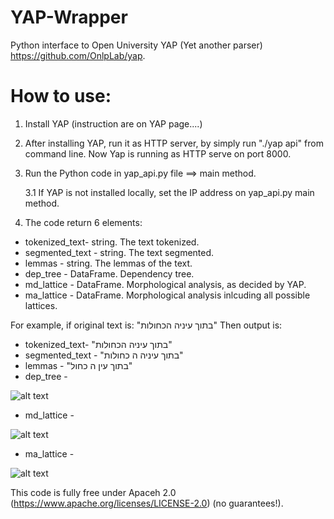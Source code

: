 # YAP-Wrapper
Python interface to Open University YAP (Yet another parser) https://github.com/OnlpLab/yap.

How to use:
========
1. Install YAP (instruction are on YAP page....)
2. After installing YAP, run it as HTTP server, by simply run "./yap api" from command line. Now Yap is running as HTTP serve on port 8000.
3. Run the Python code in yap_api.py file ==> main method.

  	3.1 If YAP is not installed locally, set the IP address on yap_api.py main method.
4. The code return 6 elements:
* tokenized_text- string. The text tokenized.
* segmented_text - string. The text segmented.
* lemmas - string. The lemmas of the text.
* dep_tree - DataFrame. Dependency tree.
* md_lattice - DataFrame. Morphological analysis, as decided by YAP.
* ma_lattice - DataFrame. Morphological analysis inlcuding all possible lattices.

For example, if original text is: "בתוך עיניה הכחולות"
Then output is:
* tokenized_text- "בתוך עיניה הכחולות" 
* segmented_text - "בתוך עיניה ה כחולות"
* lemmas - "בתוך עין ה כחול"
* dep_tree - 

![alt text](https://github.com/amit-shkolnik/YAP-Wrapper/blob/master/dep_tree.png)
* md_lattice -

![alt text](https://github.com/amit-shkolnik/YAP-Wrapper/blob/master/md_lattice.png)
* ma_lattice - 

![alt text](https://github.com/amit-shkolnik/YAP-Wrapper/blob/master/ma_lattice.png)


This code is fully free under Apaceh 2.0 (https://www.apache.org/licenses/LICENSE-2.0) (no guarantees!). 


